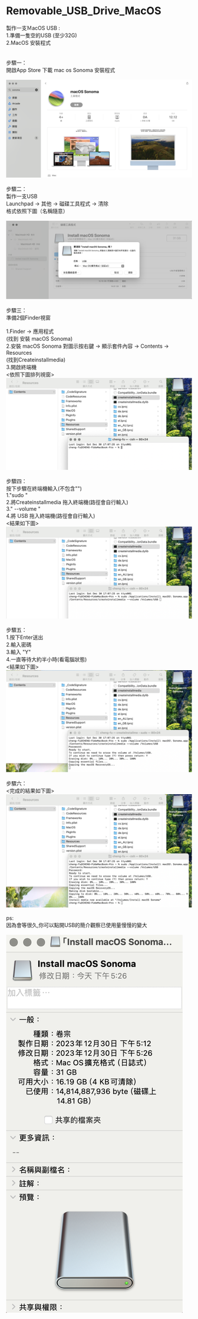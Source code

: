 # Removable_USB_Drive_MacOS
製作一支ＭacOS USB :<br>
  1.準備一隻空的USB (至少32G)<br>
  2.MacOS 安裝程式<br>
<br><br>
步驟一：<br>
  開啟App Store 下載 mac os Sonoma 安裝程式<br><br>
![](img/img01.png)<br><br>
步驟二：<br>
  製作一支USB<br>
  Launchpad -> 其他 -> 磁碟工具程式 -> 清除 <br>
  格式依照下圖（名稱隨意）<br><br>
![](img/img02.png)<br><br>
步驟三：<br>
  準備2個Finder視窗<br>
  <br>
   1.Finder -> 應用程式<br>
      (找到 安裝 macOS Sonoma)<br> 
   2.安裝 macOS Sonoma 對圖示按右鍵 -> 顯示套件內容 -> Contents -> Resources<br>
      (找到Createinstallmedia)<br>
   3.開啟終端機<br>
      <依照下圖排列視窗> <br>
![](img/img03.png)<br><br>
步驟四：<br>
 按下步驟在終端機輸入(不包含"")<br>
  1."sudo "<br>
  2.將Createinstallmedia 拖入終端機(路徑會自行輸入)<br>
  3." --volume "<br>
  4.將 USB 拖入終端機(路徑會自行輸入)<br>
  <結果如下圖><br>
![](img/img04.png)<br><br>
步驟五：<br>
  1.按下Enter送出<br>
  2.輸入密碼 <br>
  3.輸入 "Y" <br>
  4.一直等待大約半小時(看電腦狀態)<br>
    <結果如下圖><br>
![](img/img05.png)<br><br>
步驟六：<br>
<完成的結果如下圖><br>
![](img/img06.png)<br><br>
ps:<br>
因為會等很久,你可以點開USB的簡介觀察已使用量慢慢的變大 <br><br>
![](img/img07.png)<br><br>